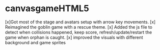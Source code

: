 # canvasgameHTML5

[x]Got most of the stage and avatars setup with arrow key movements.
[x] Reimagined the goblin game with a rescue theme.
[x] Added the js file to detect when collisions happened, keep score, refresh/update/restart the game when orphan is caught.
[x] improved the visuals with different background and game sprites
